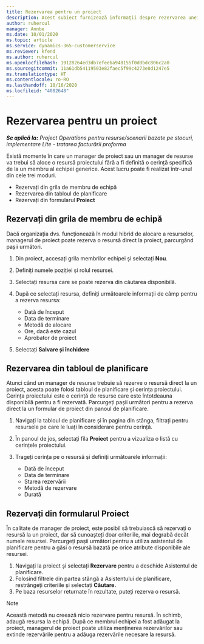 ```yaml
---
title: Rezervarea pentru un proiect
description: Acest subiect furnizează informații despre rezervarea unei resurse la un proiect.
author: ruhercul
manager: Annbe
ms.date: 10/01/2020
ms.topic: article
ms.service: dynamics-365-customerservice
ms.reviewer: kfend
ms.author: ruhercul
ms.openlocfilehash: 19128264ed3db7efeeba948155f0ddbdc806c2a0
ms.sourcegitcommit: 11a61db54119503e82faec5f99c4273e8d1247e5
ms.translationtype: HT
ms.contentlocale: ro-RO
ms.lasthandoff: 10/16/2020
ms.locfileid: "4082648"
---
```

# <a name="book-to-a-project"></a>Rezervarea pentru un proiect

_**Se aplică la:** Project Operations pentru resurse/scenarii bazate pe stocuri, implementare Lite - tratarea facturării proforma_

Există momente în care un manager de proiect sau un manager de resurse va trebui să aloce o resursă proiectului fără a fi definită o cerință specifică de la un membru al echipei generice. Acest lucru poate fi realizat într-unul din cele trei moduri.

- Rezervați din grila de membru de echipă
- Rezervarea din tabloul de planificare
- Rezervați din formularul **Proiect**

## <a name="book-from-the-team-member-grid"></a>Rezervați din grila de membru de echipă

Dacă organizația dvs. funcționează în modul hibrid de alocare a resurselor, managerul de proiect poate rezerva o resursă direct la proiect, parcurgând pașii următori.

1. Din proiect, accesați grila membrilor echipei și selectați **Nou**.
2. Definiți numele poziției și rolul resursei.
3. Selectați resursa care se poate rezerva din căutarea disponibilă.
4. După ce selectați resursa, definiți următoarele informații de câmp pentru a rezerva resursa:

    - Dată de început
    - Data de terminare
    - Metodă de alocare
    - Ore, dacă este cazul
    - Aprobator de proiect

6. Selectați **Salvare și închidere**

## <a name="book-from-the-schedule-board"></a>Rezervarea din tabloul de planificare

Atunci când un manager de resurse trebuie să rezerve o resursă direct la un proiect, acesta poate folosi tabloul de planificare și cerința proiectului. Cerința proiectului este o cerință de resurse care este întotdeauna disponibilă pentru a fi rezervată. Parcurgeți pașii următori pentru a rezerva direct la un formular de proiect din panoul de planificare.

1. Navigați la tabloul de planificare și în pagina din stânga, filtrați pentru resursele pe care le luați în considerare pentru cerință.
2. În panoul de jos, selectați fila **Proiect** pentru a vizualiza o listă cu cerințele proiectului.
3. Trageți cerința pe o resursă și definiți următoarele informații:

    - Dată de început
    - Data de terminare
    - Starea rezervării
    - Metodă de rezervare
    - Durată

## <a name="book-from-the-project-form"></a>Rezervați din formularul Proiect

În calitate de manager de proiect, este posibil să trebuiască să rezervați o resursă la un proiect, dar să cunoașteți doar criteriile, mai degrabă decât numele resursei. Parcurgeți pașii următori pentru a utiliza asistentul de planificare pentru a găsi o resursă bazată pe orice atribute disponibile ale resursei. 

1. Navigați la proiect și selectați **Rezervare** pentru a deschide Asistentul de planificare.
2. Folosind filtrele din partea stângă a Asistentului de planificare, restrângeți criteriile și selectați **Căutare.**
3. Pe baza resurselor returnate în rezultate, puteți rezerva o resursă.

> [!NOTE]
> Această metodă nu creează nicio rezervare pentru resursă. În schimb, adaugă resursa la echipă. După ce membrul echipei a fost adăugat la proiect, managerul de proiect poate utiliza menținerea rezervărilor sau extinde rezervările pentru a adăuga rezervările necesare la resursă.
